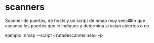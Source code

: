 # scanners

Scanner de puertos, de hosts y un script de nmap muy sencillito que escanea los puertos que le indiques y determina si estan abiertos o no

ejemplo: nmap --script <rutadescanner.nse> -p<Puertos> <Ip>
